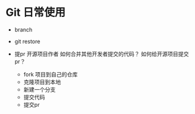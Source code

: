# Git 日常使用

- branch
- git restore
- 提pr
  开源项目作者 如何合并其他开发者提交的代码？
  如何给开源项目提交pr？

  - fork 项目到自己的仓库
  - 克隆项目到本地
  - 新建一个分支
  - 提交代码
  - 提交pr
